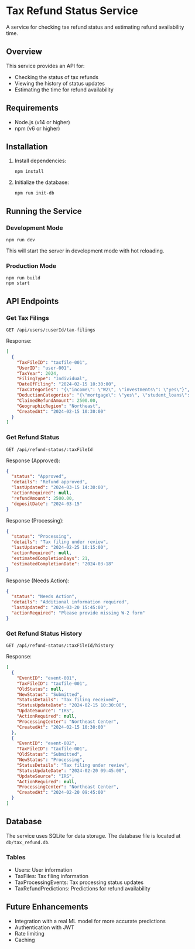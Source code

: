 # Tax Refund Status Service

A service for checking tax refund status and estimating refund availability time.

## Overview

This service provides an API for:
- Checking the status of tax refunds
- Viewing the history of status updates
- Estimating the time for refund availability

## Requirements

- Node.js (v14 or higher)
- npm (v6 or higher)

## Installation

1. Install dependencies:
   ```
   npm install
   ```

2. Initialize the database:
   ```
   npm run init-db
   ```

## Running the Service

### Development Mode

```
npm run dev
```

This will start the server in development mode with hot reloading.

### Production Mode

```
npm run build
npm start
```

## API Endpoints

### Get Tax Filings

```
GET /api/users/:userId/tax-filings
```

Response:
```json
[
  {
    "TaxFileID": "taxfile-001",
    "UserID": "user-001",
    "TaxYear": 2024,
    "FilingType": "Individual",
    "DateOfFiling": "2024-02-15 10:30:00",
    "TaxCategories": "{\"income\": \"W2\", \"investments\": \"yes\"}",
    "DeductionCategories": "{\"mortgage\": \"yes\", \"student_loans\": \"yes\"}",
    "ClaimedRefundAmount": 2500.00,
    "GeographicRegion": "Northeast",
    "CreatedAt": "2024-02-15 10:30:00"
  }
]
```

### Get Refund Status

```
GET /api/refund-status/:taxFileId
```

Response (Approved):
```json
{
  "status": "Approved",
  "details": "Refund approved",
  "lastUpdated": "2024-03-15 14:30:00",
  "actionRequired": null,
  "refundAmount": 2500.00,
  "depositDate": "2024-03-15"
}
```

Response (Processing):
```json
{
  "status": "Processing",
  "details": "Tax filing under review",
  "lastUpdated": "2024-02-25 10:15:00",
  "actionRequired": null,
  "estimatedCompletionDays": 21,
  "estimatedCompletionDate": "2024-03-18"
}
```

Response (Needs Action):
```json
{
  "status": "Needs Action",
  "details": "Additional information required",
  "lastUpdated": "2024-03-20 15:45:00",
  "actionRequired": "Please provide missing W-2 form"
}
```

### Get Refund Status History

```
GET /api/refund-status/:taxFileId/history
```

Response:
```json
[
  {
    "EventID": "event-001",
    "TaxFileID": "taxfile-001",
    "OldStatus": null,
    "NewStatus": "Submitted",
    "StatusDetails": "Tax filing received",
    "StatusUpdateDate": "2024-02-15 10:30:00",
    "UpdateSource": "IRS",
    "ActionRequired": null,
    "ProcessingCenter": "Northeast Center",
    "CreatedAt": "2024-02-15 10:30:00"
  },
  {
    "EventID": "event-002",
    "TaxFileID": "taxfile-001",
    "OldStatus": "Submitted",
    "NewStatus": "Processing",
    "StatusDetails": "Tax filing under review",
    "StatusUpdateDate": "2024-02-20 09:45:00",
    "UpdateSource": "IRS",
    "ActionRequired": null,
    "ProcessingCenter": "Northeast Center",
    "CreatedAt": "2024-02-20 09:45:00"
  }
]
```

## Database

The service uses SQLite for data storage. The database file is located at `db/tax_refund.db`.

### Tables

- Users: User information
- TaxFiles: Tax filing information
- TaxProcessingEvents: Tax processing status updates
- TaxRefundPredictions: Predictions for refund availability

## Future Enhancements

- Integration with a real ML model for more accurate predictions
- Authentication with JWT
- Rate limiting
- Caching